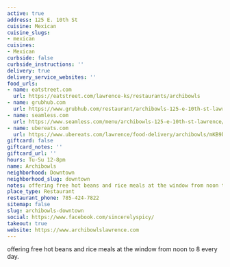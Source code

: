 ```yaml
---
active: true
address: 125 E. 10th St
cuisine: Mexican
cuisine_slugs:
- mexican
cuisines:
- Mexican
curbside: false
curbside_instructions: ''
delivery: true
delivery_service_websites: ''
food_urls:
- name: eatstreet.com
  url: https://eatstreet.com/lawrence-ks/restaurants/archibowls
- name: grubhub.com
  url: https://www.grubhub.com/restaurant/archibowls-125-e-10th-st-lawrence/1340617
- name: seamless.com
  url: https://www.seamless.com/menu/archibowls-125-e-10th-st-lawrence/1340617
- name: ubereats.com
  url: https://www.ubereats.com/lawrence/food-delivery/archibowls/mKB9bwp_T8C4oNQOnLD91w
giftcard: false
giftcard_notes: ''
giftcard_url: ''
hours: Tu-Su 12-8pm
name: Archibowls
neighborhood: Downtown
neighborhood_slug: downtown
notes: offering free hot beans and rice meals at the window from noon to 8 every day.
place_type: Restaurant
restaurant_phone: 785-424-7822
sitemap: false
slug: archibowls-downtown
social: https://www.facebook.com/sincerelyspicy/
takeout: true
website: https://www.archibowlslawrence.com
---
```


offering free hot beans and rice meals at the window from noon to 8 every day.